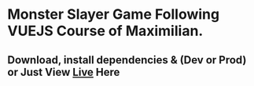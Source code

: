 # Monster Slayer Game Following VUEJS Course of Maximilian.

## Download, install dependencies & (Dev or Prod) or Just View [Live](https://moslayer-game-max.netlify.app/) Here
